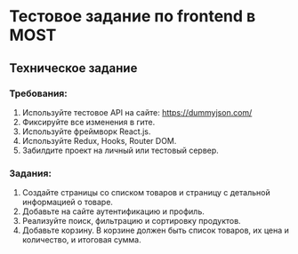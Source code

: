 # Тестовое задание по frontend в MOST

## Техническое задание

### Требования:

1. Используйте тестовое API на сайте: https://dummyjson.com/
2. Фиксируйте все изменения в гите.
3. Используйте фреймворк React.js.
4. Используйте Redux, Hooks, Router DOM.
5. Забилдите проект на личный или тестовый сервер.

### Задания:

1. Создайте страницы со списком товаров и страницу с детальной информацией о товаре.
2. Добавьте на сайте аутентификацию и профиль.
3. Реализуйте поиск, фильтрацию и сортировку продуктов.
4. Добавьте корзину. В корзине должен быть список товаров, их цена и количество, и итоговая сумма.
